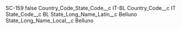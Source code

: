 <?xml version="1.0" encoding="UTF-8"?>
<CustomMetadata xmlns="http://soap.sforce.com/2006/04/metadata" xmlns:xsi="http://www.w3.org/2001/XMLSchema-instance" xmlns:xsd="http://www.w3.org/2001/XMLSchema">
    <label>SC-159</label>
    <protected>false</protected>
    <values>
        <field>Country_Code_State_Code__c</field>
        <value xsi:type="xsd:string">IT-BL</value>
    </values>
    <values>
        <field>Country_Code__c</field>
        <value xsi:type="xsd:string">IT</value>
    </values>
    <values>
        <field>State_Code__c</field>
        <value xsi:type="xsd:string">BL</value>
    </values>
    <values>
        <field>State_Long_Name_Latin__c</field>
        <value xsi:type="xsd:string">Belluno</value>
    </values>
    <values>
        <field>State_Long_Name_Local__c</field>
        <value xsi:type="xsd:string">Belluno</value>
    </values>
</CustomMetadata>
